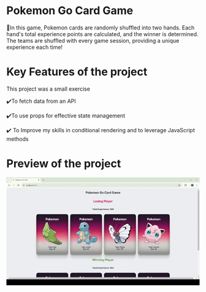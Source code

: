 # Pokemon Go Card Game 
🌟In this game, Pokemon cards are randomly shuffled into two hands. Each hand's total experience points are calculated, and the winner is determined. The teams are shuffled with every game session, providing a unique experience each time! 
# Key Features of the project
 This project was a small exercise 

 
✔️To fetch data from an API 


✔️To use props for effective state management 


✔️ To Improve my skills in conditional rendering and to leverage JavaScript methods 
# Preview of the project
![](pokedex.gif)
